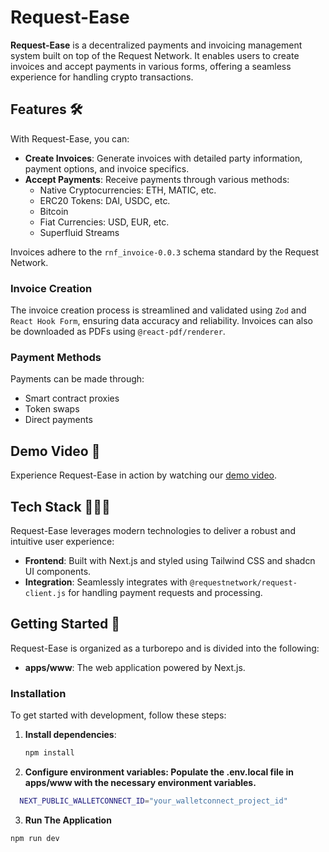 # Request-Ease

**Request-Ease** is a decentralized payments and invoicing management system built on top of the Request Network. It enables users to create invoices and accept payments in various forms, offering a seamless experience for handling crypto transactions.

## Features 🛠️

With Request-Ease, you can:

- **Create Invoices**: Generate invoices with detailed party information, payment options, and invoice specifics.
- **Accept Payments**: Receive payments through various methods:
  - Native Cryptocurrencies: ETH, MATIC, etc.
  - ERC20 Tokens: DAI, USDC, etc.
  - Bitcoin
  - Fiat Currencies: USD, EUR, etc.
  - Superfluid Streams

Invoices adhere to the `rnf_invoice-0.0.3` schema standard by the Request Network.

### Invoice Creation

The invoice creation process is streamlined and validated using `Zod` and `React Hook Form`, ensuring data accuracy and reliability. Invoices can also be downloaded as PDFs using `@react-pdf/renderer`.

### Payment Methods

Payments can be made through:
- Smart contract proxies
- Token swaps
- Direct payments

## Demo Video 🎥

Experience Request-Ease in action by watching our [demo video](https://www.youtube.com/watch?v=l5eMEywt_TY).

## Tech Stack 🧑🏼‍💻

Request-Ease leverages modern technologies to deliver a robust and intuitive user experience:

- **Frontend**: Built with Next.js and styled using Tailwind CSS and shadcn UI components.
- **Integration**: Seamlessly integrates with `@requestnetwork/request-client.js` for handling payment requests and processing.

## Getting Started 🚀

Request-Ease is organized as a turborepo and is divided into the following:

- **apps/www**: The web application powered by Next.js.

### Installation

To get started with development, follow these steps:

1. **Install dependencies**:

   ```bash
   npm install
   ```
2. **Configure environment variables: Populate the .env.local file in apps/www with the necessary environment variables.**

  ```bash
    NEXT_PUBLIC_WALLETCONNECT_ID="your_walletconnect_project_id"
  ```
3. **Run The Application**
  ```bash
  npm run dev
  ```
